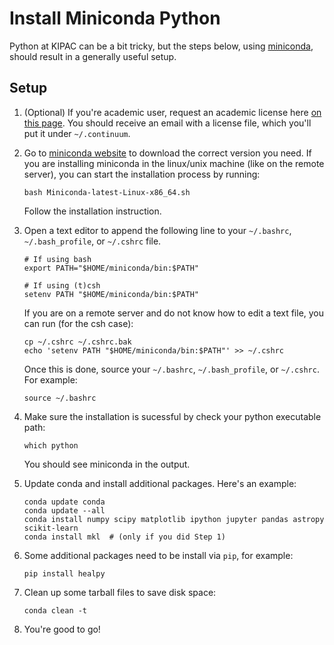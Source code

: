 # Install Miniconda Python

Python at KIPAC can be a bit tricky, but the steps below, using [miniconda](http://conda.pydata.org/miniconda.html), should result in a generally useful setup. 


## Setup

1.  (Optional) If you're academic user, request an academic license here [on this page](https://store.continuum.io/cshop/academicanaconda). 
    You should receive an email with a license file, which you'll put it under `~/.continuum`.
   
2.  Go to [miniconda website](http://conda.pydata.org/miniconda.html) to download the correct version you need. 
    If you are installing miniconda in the linux/unix machine (like on the remote server), you can start the installation process by running:
    
    ``` 
    bash Miniconda-latest-Linux-x86_64.sh
    ```
    
    Follow the installation instruction.
   
3.  Open a text editor to append the following line to your `~/.bashrc`, `~/.bash_profile`, or `~/.cshrc` file.
   
    ```
    # If using bash
    export PATH="$HOME/miniconda/bin:$PATH"
 
    # If using (t)csh
    setenv PATH "$HOME/miniconda/bin:$PATH"
    ```
    
    If you are on a remote server and do not know how to edit a text file, you can run (for the csh case):

    ```
    cp ~/.cshrc ~/.cshrc.bak
    echo 'setenv PATH "$HOME/miniconda/bin:$PATH"' >> ~/.cshrc
    ```
    
    Once this is done, source your `~/.bashrc`, `~/.bash_profile`, or `~/.cshrc`. For example:
   
    ```
    source ~/.bashrc
    ```
 
4.  Make sure the installation is sucessful by check your python executable path:

    ```
    which python
    ```
    You should see miniconda in the output.
  
5.  Update conda and install additional packages. Here's an example:
    
    ```
    conda update conda
    conda update --all
    conda install numpy scipy matplotlib ipython jupyter pandas astropy scikit-learn
    conda install mkl  # (only if you did Step 1)
    ```

6.  Some additional packages need to be install via `pip`, for example:
    
    ```
    pip install healpy
    ```
   
7.  Clean up some tarball files to save disk space:
     
    ```
    conda clean -t
    ```
     
8.  You're good to go!


